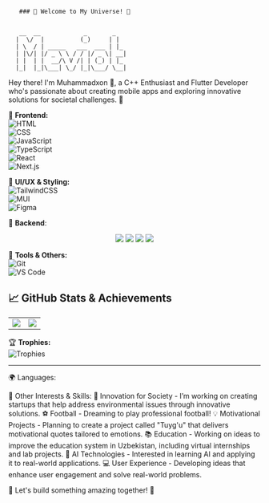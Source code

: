        ### 🌟 Welcome to My Universe! 🚀


       __  __            _       _      
      |  \/  |          (_)     | |     
      | \  / | _____   ___  ___ | |_    
      | |\/| |/ _ \ \ / / |/ _ \| __|   
      | |  | |  __/\ V /| | (_) | |_    
      |_|  |_|\___| \_/ |_|\___/ \__|

Hey there! I'm Muhammadxon 👋, a C++ Enthusiast and Flutter Developer who's passionate about creating mobile apps and exploring innovative solutions for societal challenges. 🚀

🚀 **Frontend:**  
![HTML](https://img.shields.io/badge/-HTML-E34F26?style=flat-square&logo=html5&logoColor=white)  
![CSS](https://img.shields.io/badge/-CSS-1572B6?style=flat-square&logo=css3&logoColor=white)  
![JavaScript](https://img.shields.io/badge/-JavaScript-F7DF1E?style=flat-square&logo=javascript&logoColor=black)  
![TypeScript](https://img.shields.io/badge/-TypeScript-3178C6?style=flat-square&logo=typescript&logoColor=white)  
![React](https://img.shields.io/badge/-React-61DAFB?style=flat-square&logo=react&logoColor=black)  
![Next.js](https://img.shields.io/badge/-Next.js-000000?style=flat-square&logo=next.js&logoColor=white)



🎨 **UI/UX & Styling:**  
![TailwindCSS](https://img.shields.io/badge/-TailwindCSS-06B6D4?style=flat-square&logo=tailwindcss&logoColor=white)  
![MUI](https://img.shields.io/badge/-MUI-007FFF?style=flat-square&logo=mui&logoColor=white)  
![Figma](https://img.shields.io/badge/-Figma-F24E1E?style=flat-square&logo=figma&logoColor=white)  

🔧 **Backend**:

<div align="center">
  <img src="https://img.shields.io/badge/-Node.js-339933?style=flat-square&logo=node.js&logoColor=white" />
  <img src="https://img.shields.io/badge/-Express.js-000000?style=flat-square&logo=express&logoColor=white" />
  <img src="https://img.shields.io/badge/-MongoDB-47A248?style=flat-square&logo=mongodb&logoColor=white" />
  <img src="https://img.shields.io/badge/-PostgreSQL-336791?style=flat-square&logo=postgresql&logoColor=white" />
</div>


🔧 **Tools & Others:**  
![Git](https://img.shields.io/badge/-Git-F05032?style=flat-square&logo=git&logoColor=white)  
![VS Code](https://img.shields.io/badge/-VS%20Code-007ACC?style=flat-square&logo=visualstudiocode&logoColor=white)  


## 📈 GitHub Stats & Achievements

<table>
<tr>
<td>
<img src="https://github-readme-stats.vercel.app/api?username=Muhammadxon2oo7&show_icons=true&theme=radical"/>
</td>
<td>
<img src="https://github-readme-streak-stats.herokuapp.com/?user=Muhammadxon2oo7&theme=radical"/>
</td>
</tr>
</table>

🏆 **Trophies:**  
![Trophies](https://github-profile-trophy.vercel.app/?username=Muhammadxon2oo7&theme=radical&margin-w=15&margin-h=15)  

---


🌍 Languages:

🎯 Other Interests & Skills:
🔋 Innovation for Society - I’m working on creating startups that help address environmental issues through innovative solutions.
⚽ Football - Dreaming to play professional football!
💡 Motivational Projects - Planning to create a project called "Tuyg'u" that delivers motivational quotes tailored to emotions.
📚 Education - Working on ideas to improve the education system in Uzbekistan, including virtual internships and lab projects.
🤖 AI Technologies - Interested in learning AI and applying it to real-world applications.
💻 User Experience - Developing ideas that enhance user engagement and solve real-world problems.








🚀 Let's build something amazing together! 🚀


